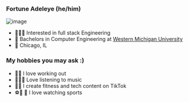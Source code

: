 ### Fortune Adeleye (he/him)
![image](https://github.com/FortuneAdeleye/fortune-adeleye/assets/142922953/f7ebba0f-d152-40c7-8b86-f37fbdfaea78)
- 🙋🏿‍♂️ Interested in full stack Engineering 
- 🏫 Bachelors in Computer Engineering at [Western Michigan University](https://wmich.edu/)
- 📍 Chicago, IL
 
### My hobbies you may ask :)

- 🏋🏿 I love working out
- 🧘🏿‍♂️ Love listening to music
- 👌🏿 I create fitness and tech content on TikTok
- ⚽️🏀 🏈 I love watching sports

